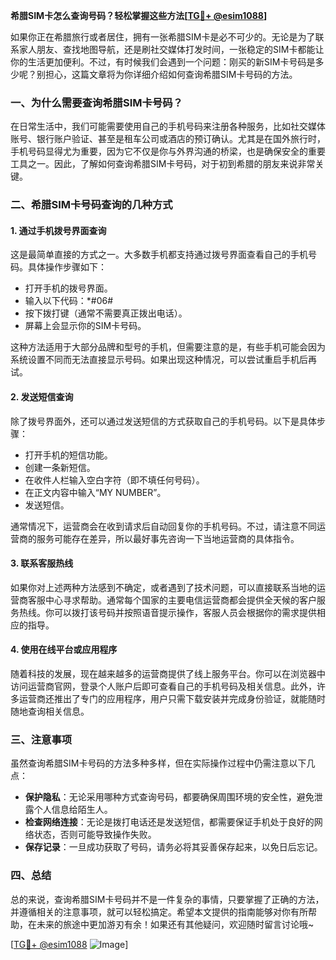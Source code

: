 **希腊SIM卡怎么查询号码？轻松掌握这些方法[[TG💪+ @esim1088](https://t.me/s/esim1088)]**

如果你正在希腊旅行或者居住，拥有一张希腊SIM卡是必不可少的。无论是为了联系家人朋友、查找地图导航，还是刷社交媒体打发时间，一张稳定的SIM卡都能让你的生活更加便利。不过，有时候我们会遇到一个问题：刚买的新SIM卡号码是多少呢？别担心，这篇文章将为你详细介绍如何查询希腊SIM卡号码的方法。

### 一、为什么需要查询希腊SIM卡号码？

在日常生活中，我们可能需要使用自己的手机号码来注册各种服务，比如社交媒体账号、银行账户验证、甚至是租车公司或酒店的预订确认。尤其是在国外旅行时，手机号码显得尤为重要，因为它不仅是你与外界沟通的桥梁，也是确保安全的重要工具之一。因此，了解如何查询希腊SIM卡号码，对于初到希腊的朋友来说非常关键。

### 二、希腊SIM卡号码查询的几种方式

#### 1. **通过手机拨号界面查询**

这是最简单直接的方式之一。大多数手机都支持通过拨号界面查看自己的手机号码。具体操作步骤如下：

- 打开手机的拨号界面。
- 输入以下代码：*#06#
- 按下拨打键（通常不需要真正拨出电话）。
- 屏幕上会显示你的SIM卡号码。

这种方法适用于大部分品牌和型号的手机，但需要注意的是，有些手机可能会因为系统设置不同而无法直接显示号码。如果出现这种情况，可以尝试重启手机后再试。

#### 2. **发送短信查询**

除了拨号界面外，还可以通过发送短信的方式获取自己的手机号码。以下是具体步骤：

- 打开手机的短信功能。
- 创建一条新短信。
- 在收件人栏输入空白字符（即不填任何号码）。
- 在正文内容中输入“MY NUMBER”。
- 发送短信。

通常情况下，运营商会在收到请求后自动回复你的手机号码。不过，请注意不同运营商的服务可能存在差异，所以最好事先咨询一下当地运营商的具体指令。

#### 3. **联系客服热线**

如果你对上述两种方法感到不确定，或者遇到了技术问题，可以直接联系当地的运营商客服中心寻求帮助。通常每个国家的主要电信运营商都会提供全天候的客户服务热线。你可以拨打该号码并按照语音提示操作，客服人员会根据你的需求提供相应的指导。

#### 4. **使用在线平台或应用程序**

随着科技的发展，现在越来越多的运营商提供了线上服务平台。你可以在浏览器中访问运营商官网，登录个人账户后即可查看自己的手机号码及相关信息。此外，许多运营商还推出了专门的应用程序，用户只需下载安装并完成身份验证，就能随时随地查询相关信息。

### 三、注意事项

虽然查询希腊SIM卡号码的方法多种多样，但在实际操作过程中仍需注意以下几点：

- **保护隐私**：无论采用哪种方式查询号码，都要确保周围环境的安全性，避免泄露个人信息给陌生人。
- **检查网络连接**：无论是拨打电话还是发送短信，都需要保证手机处于良好的网络状态，否则可能导致操作失败。
- **保存记录**：一旦成功获取了号码，请务必将其妥善保存起来，以免日后忘记。

### 四、总结

总的来说，查询希腊SIM卡号码并不是一件复杂的事情，只要掌握了正确的方法，并遵循相关的注意事项，就可以轻松搞定。希望本文提供的指南能够对你有所帮助，在未来的旅途中更加游刃有余！如果还有其他疑问，欢迎随时留言讨论哦~

[[TG💪+ @esim1088](https://t.me/s/esim1088) ![Image](https://i.postimg.cc/4NQfJmqS/Snipaste-2025-05-13-00-14-12.png)]